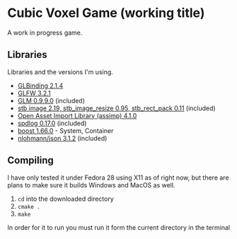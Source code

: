 # Cubic Voxel Game (working title)
A work in progress game.

## Libraries
Libraries and the versions I'm using.
* [GLBinding 2.1.4](https://github.com/cginternals/glbinding)
* [GLFW 3.2.1](http://www.glfw.org)
* [GLM 0.9.9.0](http://glm.g-truc.net/0.9.9/index.html) (included)
* [stb image 2.19, stb_image_resize 0.95, stb_rect_pack 0.11](https://github.com/nothings/stb) (included)
* [Open Asset Import Library (assimp) 4.1.0](http://assimp.org/)
* [spdlog 0.17.0](https://github.com/gabime/spdlog) (included)
* [boost 1.66.0](http://www.boost.org/) - System, Container 
* [nlohmann/json 3.1.2](https://github.com/nlohmann/json) (included)

## Compiling
I have only tested it under Fedora 28 using X11 as of right now, but there are plans to make sure it builds Windows and MacOS as well.

1. ```cd``` into the downloaded directory
2. ```cmake .```
3. ```make```

In order for it to run you must run it form the current directory in the terminal
